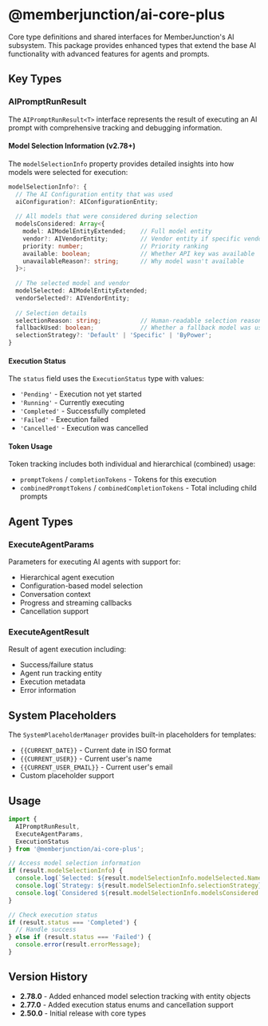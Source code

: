 # @memberjunction/ai-core-plus

Core type definitions and shared interfaces for MemberJunction's AI subsystem. This package provides enhanced types that extend the base AI functionality with advanced features for agents and prompts.

## Key Types

### AIPromptRunResult

The `AIPromptRunResult<T>` interface represents the result of executing an AI prompt with comprehensive tracking and debugging information.

#### Model Selection Information (v2.78+)

The `modelSelectionInfo` property provides detailed insights into how models were selected for execution:

```typescript
modelSelectionInfo?: {
  // The AI Configuration entity that was used
  aiConfiguration?: AIConfigurationEntity;
  
  // All models that were considered during selection
  modelsConsidered: Array<{
    model: AIModelEntityExtended;    // Full model entity
    vendor?: AIVendorEntity;         // Vendor entity if specific vendor was used
    priority: number;                // Priority ranking
    available: boolean;              // Whether API key was available
    unavailableReason?: string;      // Why model wasn't available
  }>;
  
  // The selected model and vendor
  modelSelected: AIModelEntityExtended;
  vendorSelected?: AIVendorEntity;
  
  // Selection details
  selectionReason: string;           // Human-readable selection reason
  fallbackUsed: boolean;             // Whether a fallback model was used
  selectionStrategy?: 'Default' | 'Specific' | 'ByPower';
}
```

#### Execution Status

The `status` field uses the `ExecutionStatus` type with values:
- `'Pending'` - Execution not yet started
- `'Running'` - Currently executing
- `'Completed'` - Successfully completed
- `'Failed'` - Execution failed
- `'Cancelled'` - Execution was cancelled

#### Token Usage

Token tracking includes both individual and hierarchical (combined) usage:
- `promptTokens` / `completionTokens` - Tokens for this execution
- `combinedPromptTokens` / `combinedCompletionTokens` - Total including child prompts

## Agent Types

### ExecuteAgentParams

Parameters for executing AI agents with support for:
- Hierarchical agent execution
- Configuration-based model selection
- Conversation context
- Progress and streaming callbacks
- Cancellation support

### ExecuteAgentResult

Result of agent execution including:
- Success/failure status
- Agent run tracking entity
- Execution metadata
- Error information

## System Placeholders

The `SystemPlaceholderManager` provides built-in placeholders for templates:
- `{{CURRENT_DATE}}` - Current date in ISO format
- `{{CURRENT_USER}}` - Current user's name
- `{{CURRENT_USER_EMAIL}}` - Current user's email
- Custom placeholder support

## Usage

```typescript
import { 
  AIPromptRunResult, 
  ExecuteAgentParams,
  ExecutionStatus 
} from '@memberjunction/ai-core-plus';

// Access model selection information
if (result.modelSelectionInfo) {
  console.log(`Selected: ${result.modelSelectionInfo.modelSelected.Name}`);
  console.log(`Strategy: ${result.modelSelectionInfo.selectionStrategy}`);
  console.log(`Considered ${result.modelSelectionInfo.modelsConsidered.length} models`);
}

// Check execution status
if (result.status === 'Completed') {
  // Handle success
} else if (result.status === 'Failed') {
  console.error(result.errorMessage);
}
```

## Version History

- **2.78.0** - Added enhanced model selection tracking with entity objects
- **2.77.0** - Added execution status enums and cancellation support
- **2.50.0** - Initial release with core types